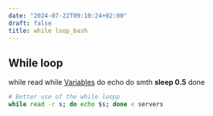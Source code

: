 ```yaml
---
date: "2024-07-22T09:10:24+02:00"
draft: false
title: while loop_bash
---
```


## While loop

while read while [Variables](/scriptss/Variables) do echo do
smth **sleep 0.5** done

``` bash
# Better use of the while loopp
while read -r s; do echo $s; done < servers
```
